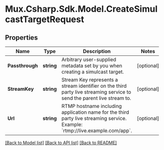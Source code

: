 # Mux.Csharp.Sdk.Model.CreateSimulcastTargetRequest

## Properties

Name | Type | Description | Notes
------------ | ------------- | ------------- | -------------
**Passthrough** | **string** | Arbitrary user-supplied metadata set by you when creating a simulcast target. | [optional] 
**StreamKey** | **string** | Stream Key represents a stream identifier on the third party live streaming service to send the parent live stream to. | [optional] 
**Url** | **string** | RTMP hostname including application name for the third party live streaming service. Example: &#x60;rtmp://live.example.com/app&#x60;. | [optional] 

[[Back to Model list]](../README.md#documentation-for-models) [[Back to API list]](../README.md#documentation-for-api-endpoints) [[Back to README]](../README.md)

